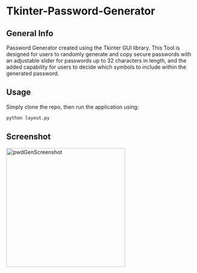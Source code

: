 # Tkinter-Password-Generator

## General Info

Password Generator created using the Tkinter GUI library. This Tool is designed for users to randomly generate and copy secure passwords with an adjustable slider for passwords up to 32 characters in length, and the added capability for users to decide which symbols to include within the generated password.

## Usage

Simply clone the repo, then run the application using:

```bash
python layout.py
```

## Screenshot

<img width="315" alt="pwdGenScreenshot" src="https://user-images.githubusercontent.com/86200482/219227600-bd3dbacc-8645-48e7-8dd4-94d2676ff943.PNG">
